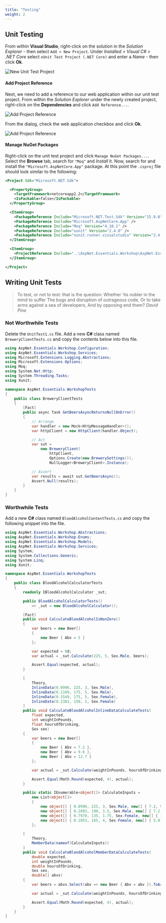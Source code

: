 ```yaml
---
title: "Testing"
weight: 2
---
```


## <i class="fas fa-vial"></i> Unit Testing

From within __Visual Studio__, right-click on the solution in the _Solution Explorer_ - then select `Add > New Project`. Under _Installed > Visual C# > .NET Core_ select `xUnit Test Project (.NET Core)` and enter a _Name_ - then click __Ok__.

![New Unit Test Project](/5-dependency-injection/testing/images/new-unittest-proj.png?classes=border,shadow)

#### Add Project Reference

Next, we need to add a reference to our web application within our unit test project. From within the _Solution Explorer_ under the newly created project, right-click on the __Dependencies__ and click `Add Reference...`.

![Add Project Reference](/5-dependency-injection/testing/images/add-proj-ref.png?classess=border,shadow)

From the dialog, check the web application checkbox and click __Ok__.

![Add Project Reference](/5-dependency-injection/testing/images/finalize-proj-ref.png?classess=border,shadow)

#### Manage NuGet Packages

Right-click on the unit test project and click `Manage NuGet Packages...`. Select the __Browse__ tab, search for `"Moq"` and _Install_ it. Now, search for and install the `"Microsoft.AspNetCore.App"` package. At this point the `.csproj` file should look similar to the following:

```xml
<Project Sdk="Microsoft.NET.Sdk">

  <PropertyGroup>
    <TargetFramework>netcoreapp2.2</TargetFramework>
    <IsPackable>false</IsPackable>
  </PropertyGroup>

  <ItemGroup>
    <PackageReference Include="Microsoft.NET.Test.Sdk" Version="15.9.0" />
    <PackageReference Include="Microsoft.AspNetCore.App" />
    <PackageReference Include="Moq" Version="4.10.1" />
    <PackageReference Include="xunit" Version="2.4.0" />
    <PackageReference Include="xunit.runner.visualstudio" Version="2.4.0" />
  </ItemGroup>

  <ItemGroup>
    <ProjectReference Include="..\AspNet.Essentials.Workshop\AspNet.Essentials.Workshop.csproj" />
  </ItemGroup>

</Project>
```

## Writing Unit Tests

> To test, or not to test: that is the question: Whether 'tis nobler in the mind to suffer The bugs and disruption of outrageous code, Or to take arms against a sea of developers, And by opposing end them? <cite>David Pine</cite>

### Not Worthwhile Tests

Delete the `UnitTest1.cs` file. Add a new __C#__ class named `BreweryClientTests.cs` and copy the contents below into this file.

```csharp
using AspNet.Essentials.Workshop.Configuration;
using AspNet.Essentials.Workshop.Services;
using Microsoft.Extensions.Logging.Abstractions;
using Microsoft.Extensions.Options;
using Moq;
using System.Net.Http;
using System.Threading.Tasks;
using Xunit;

namespace AspNet.Essentials.WorkshopTests
{
    public class BreweryClientTests
    {
        [Fact]
        public async Task GetBeersAsyncReturnsNullOnError()
        {
            // Arrange
            var handler = new Mock<HttpMessageHandler>();
            var httpClient = new HttpClient(handler.Object);

            // Act
            var sut =
                new BreweryClient(
                    httpClient,
                    Options.Create(new BrewerySettings()),
                    NullLogger<BreweryClient>.Instance);

            // Assert
            var results = await sut.GetBeersAsync();
            Assert.Null(results);
        }
    }
}
```

### Worthwhile Tests

Add a new __C#__ class named `BloodAlcoholContentTests.cs` and copy the following snippet into the file.

```csharp
using AspNet.Essentials.Workshop.Abstractions;
using AspNet.Essentials.Workshop.Enums;
using AspNet.Essentials.Workshop.Models;
using AspNet.Essentials.Workshop.Services;
using System;
using System.Collections.Generic;
using System.Linq;
using Xunit;

namespace AspNet.Essentials.WorkshopTests
{
    public class BloodAlcoholCalculatorTests
    {
        readonly IBloodAlcoholCalculator _sut;

        public BloodAlcoholCalculatorTests()
            => _sut = new BloodAlcoholCalculator();

        [Fact]
        public void CalculateBloodAlcoholIsNonZero()
        {
            var beers = new Beer[] 
            {
                new Beer { Abv = 5 }
            };

            var expected = 0d;
            var actual = _sut.Calculate(225, 5, Sex.Male, beers);

            Assert.Equal(expected, actual);
        }

        [
            Theory,
            InlineData(0.0996, 225, 3, Sex.Male),
            InlineData(0.1109, 175, 5, Sex.Male),
            InlineData(0.1549, 175, 5, Sex.Female),
            InlineData(0.2382, 150, 2, Sex.Female)
        ]
        public void CalculateBloodAlcoholInlineDataCalculateTests(
            float expected,
            int weightInPounds,
            float hoursOfDrinking,
            Sex sex)
        {
            var beers = new Beer[]
            {
                new Beer { Abv = 7.2 },
                new Beer { Abv = 9.6 },
                new Beer { Abv = 12.7 }
            };

            var actual = _sut.Calculate(weightInPounds, hoursOfDrinking, sex, beers);

            Assert.Equal(Math.Round(expected, 4), actual);
        }

        public static IEnumerable<object[]> CalculateInputs =
            new List<object[]>
            {
                new object[] { 0.0996, 225, 3, Sex.Male, new[] { 7.2, 9.6, 12.7 } },
                new object[] { 0.2883, 190, 3.5, Sex.Male, new[] { 7.2, 9.6, 12.7, 5.5, 3.8, 10.9, 9 } },
                new object[] { 0.7970, 135, 1.75, Sex.Female, new[] { 10.2, 9.6, 12.7, 15.5, 13.8, 10.7, 9 } },
                new object[] { 0.1053, 165, 4, Sex.Female, new[] { 5.0, 5.1, 4.9, 5.0 } }
            };

        [
            Theory,
            MemberData(nameof(CalculateInputs))
        ]
        public void CalculateBloodAlcoholMemberDataCalculateTests(
            double expected,
            int weightInPounds,
            double hoursOfDrinking,
            Sex sex,
            double[] abvs)
        {
            var beers = abvs.Select(abv => new Beer { Abv = abv }).ToArray();

            var actual = _sut.Calculate(weightInPounds, hoursOfDrinking, sex, beers);

            Assert.Equal(Math.Round(expected, 4), actual);
        }
    }
}
```
